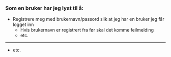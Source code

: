 ### Som en bruker har jeg lyst til å:

- Registrere meg med brukernavn/passord slik at jeg har en bruker jeg får logget inn
  - Hvis brukernavn er registrert fra før skal det komme feilmelding 
  - etc.
___
- etc.